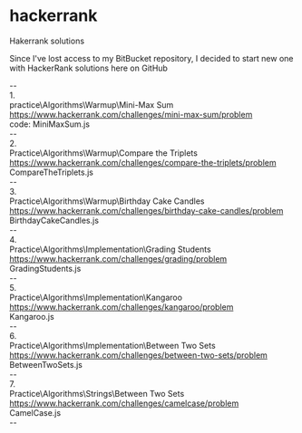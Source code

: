 # hackerrank
Hakerrank solutions


Since I've lost access to my BitBucket repository, I decided to start new one with HackerRank solutions here on GitHub

--<br/>
1.<br/>
practice\Algorithms\Warmup\Mini-Max Sum<br/>
https://www.hackerrank.com/challenges/mini-max-sum/problem<br/>
code: MiniMaxSum.js<br/>
--<br/>
2.<br/>
Practice\Algorithms\Warmup\Compare the Triplets<br/>
https://www.hackerrank.com/challenges/compare-the-triplets/problem<br/>
CompareTheTriplets.js<br/>
--<br/>
3.<br/>
Practice\Algorithms\Warmup\Birthday Cake Candles<br/>
https://www.hackerrank.com/challenges/birthday-cake-candles/problem<br/>
BirthdayCakeCandles.js<br/>
--<br/>
4.<br/>
Practice\Algorithms\Implementation\Grading Students<br/>
https://www.hackerrank.com/challenges/grading/problem<br/>
GradingStudents.js<br/>
--<br/>
5.<br/>
Practice\Algorithms\Implementation\Kangaroo<br/>
https://www.hackerrank.com/challenges/kangaroo/problem<br/>
Kangaroo.js<br/>
--<br/>
6.<br/>
Practice\Algorithms\Implementation\Between Two Sets<br/>
https://www.hackerrank.com/challenges/between-two-sets/problem<br/>
BetweenTwoSets.js<br/>
--<br/>
7.<br/>
Practice\Algorithms\Strings\Between Two Sets<br/>
https://www.hackerrank.com/challenges/camelcase/problem<br/>
CamelCase.js<br/>
--<br/>
